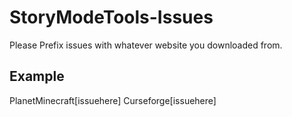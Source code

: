 # StoryModeTools-Issues

Please Prefix issues with whatever website you downloaded from.

## Example
PlanetMinecraft[issuehere]
Curseforge[issuehere]
